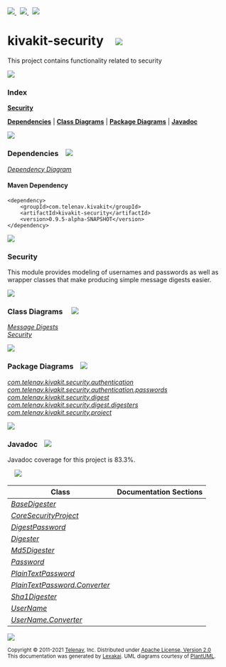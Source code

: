 [//]: # (start-user-text)

<a href="https://www.kivakit.org">
<img src="https://www.kivakit.org/images/web-32.png" srcset="https://www.kivakit.org/images/web-32-2x.png 2x"/>
</a>
&nbsp;
<a href="https://twitter.com/openkivakit">
<img src="https://www.kivakit.org/images/twitter-32.png" srcset="https://www.kivakit.org/images/twitter-32-2x.png 2x"/>
</a>
&nbsp;
<a href="https://kivakit.zulipchat.com">
<img src="https://www.kivakit.org/images/zulip-32.png" srcset="https://www.kivakit.org/images/zulip-32-2x.png 2x"/>
</a>

[//]: # (end-user-text)

# kivakit-security &nbsp;&nbsp; <img src="https://www.kivakit.org/images/lock-32.png" srcset="https://www.kivakit.org/images/lock-32-2x.png 2x"/>

This project contains functionality related to security

<img src="https://www.kivakit.org/images/horizontal-line-512.png" srcset="https://www.kivakit.org/images/horizontal-line-512-2x.png 2x"/>

### Index

[**Security**](#security)  

[**Dependencies**](#dependencies) | [**Class Diagrams**](#class-diagrams) | [**Package Diagrams**](#package-diagrams) | [**Javadoc**](#javadoc)

<img src="https://www.kivakit.org/images/horizontal-line-512.png" srcset="https://www.kivakit.org/images/horizontal-line-512-2x.png 2x"/>

### Dependencies <a name="dependencies"></a> &nbsp;&nbsp; <img src="https://www.kivakit.org/images/dependencies-32.png" srcset="https://www.kivakit.org/images/dependencies-32-2x.png 2x"/>

[*Dependency Diagram*](https://www.kivakit.org/lexakai/kivakit/kivakit-security/documentation/diagrams/dependencies.svg)

#### Maven Dependency

    <dependency>
        <groupId>com.telenav.kivakit</groupId>
        <artifactId>kivakit-security</artifactId>
        <version>0.9.5-alpha-SNAPSHOT</version>
    </dependency>

<img src="https://www.kivakit.org/images/horizontal-line-128.png" srcset="https://www.kivakit.org/images/horizontal-line-128-2x.png 2x"/>

[//]: # (start-user-text)

### Security <a name = "security"></a>

This module provides modeling of usernames and passwords as well as wrapper classes that make
producing simple message digests easier.

[//]: # (end-user-text)

<img src="https://www.kivakit.org/images/horizontal-line-128.png" srcset="https://www.kivakit.org/images/horizontal-line-128-2x.png 2x"/>

### Class Diagrams <a name="class-diagrams"></a> &nbsp; &nbsp; <img src="https://www.kivakit.org/images/diagram-40.png" srcset="https://www.kivakit.org/images/diagram-40-2x.png 2x"/>

[*Message Digests*](https://www.kivakit.org/lexakai/kivakit/kivakit-security/documentation/diagrams/diagram-security-digest.svg)  
[*Security*](https://www.kivakit.org/lexakai/kivakit/kivakit-security/documentation/diagrams/diagram-security.svg)

<img src="https://www.kivakit.org/images/horizontal-line-128.png" srcset="https://www.kivakit.org/images/horizontal-line-128-2x.png 2x"/>

### Package Diagrams <a name="package-diagrams"></a> &nbsp;&nbsp; <img src="https://www.kivakit.org/images/box-32.png" srcset="https://www.kivakit.org/images/box-32-2x.png 2x"/>

[*com.telenav.kivakit.security.authentication*](https://www.kivakit.org/lexakai/kivakit/kivakit-security/documentation/diagrams/com.telenav.kivakit.security.authentication.svg)  
[*com.telenav.kivakit.security.authentication.passwords*](https://www.kivakit.org/lexakai/kivakit/kivakit-security/documentation/diagrams/com.telenav.kivakit.security.authentication.passwords.svg)  
[*com.telenav.kivakit.security.digest*](https://www.kivakit.org/lexakai/kivakit/kivakit-security/documentation/diagrams/com.telenav.kivakit.security.digest.svg)  
[*com.telenav.kivakit.security.digest.digesters*](https://www.kivakit.org/lexakai/kivakit/kivakit-security/documentation/diagrams/com.telenav.kivakit.security.digest.digesters.svg)  
[*com.telenav.kivakit.security.project*](https://www.kivakit.org/lexakai/kivakit/kivakit-security/documentation/diagrams/com.telenav.kivakit.security.project.svg)

<img src="https://www.kivakit.org/images/horizontal-line-128.png" srcset="https://www.kivakit.org/images/horizontal-line-128-2x.png 2x"/>

### Javadoc <a name="javadoc"></a> &nbsp;&nbsp; <img src="https://www.kivakit.org/images/books-32.png" srcset="https://www.kivakit.org/images/books-32-2x.png 2x"/>

Javadoc coverage for this project is 83.3%.  
  
&nbsp; &nbsp; <img src="https://www.kivakit.org/images/meter-80-96.png" srcset="https://www.kivakit.org/images/meter-80-96-2x.png 2x"/>




| Class | Documentation Sections |
|---|---|
| [*BaseDigester*](https://www.kivakit.org/javadoc/kivakit/kivakit.security/com/telenav/kivakit/security/digest/BaseDigester.html) |  |  
| [*CoreSecurityProject*](https://www.kivakit.org/javadoc/kivakit/kivakit.security/com/telenav/kivakit/security/project/CoreSecurityProject.html) |  |  
| [*DigestPassword*](https://www.kivakit.org/javadoc/kivakit/kivakit.security/com/telenav/kivakit/security/authentication/passwords/DigestPassword.html) |  |  
| [*Digester*](https://www.kivakit.org/javadoc/kivakit/kivakit.security/com/telenav/kivakit/security/digest/Digester.html) |  |  
| [*Md5Digester*](https://www.kivakit.org/javadoc/kivakit/kivakit.security/com/telenav/kivakit/security/digest/digesters/Md5Digester.html) |  |  
| [*Password*](https://www.kivakit.org/javadoc/kivakit/kivakit.security/com/telenav/kivakit/security/authentication/Password.html) |  |  
| [*PlainTextPassword*](https://www.kivakit.org/javadoc/kivakit/kivakit.security/com/telenav/kivakit/security/authentication/passwords/PlainTextPassword.html) |  |  
| [*PlainTextPassword.Converter*](https://www.kivakit.org/javadoc/kivakit/kivakit.security/com/telenav/kivakit/security/authentication/passwords/PlainTextPassword.Converter.html) |  |  
| [*Sha1Digester*](https://www.kivakit.org/javadoc/kivakit/kivakit.security/com/telenav/kivakit/security/digest/digesters/Sha1Digester.html) |  |  
| [*UserName*](https://www.kivakit.org/javadoc/kivakit/kivakit.security/com/telenav/kivakit/security/authentication/UserName.html) |  |  
| [*UserName.Converter*](https://www.kivakit.org/javadoc/kivakit/kivakit.security/com/telenav/kivakit/security/authentication/UserName.Converter.html) |  |  

[//]: # (start-user-text)



[//]: # (end-user-text)

<img src="https://www.kivakit.org/images/horizontal-line-512.png" srcset="https://www.kivakit.org/images/horizontal-line-512-2x.png 2x"/>

<sub>Copyright &#169; 2011-2021 [Telenav](https://telenav.com), Inc. Distributed under [Apache License, Version 2.0](LICENSE)</sub>  
<sub>This documentation was generated by [Lexakai](https://lexakai.org). UML diagrams courtesy of [PlantUML](https://plantuml.com).</sub>

